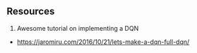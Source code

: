 ## Resources

1. Awesome tutorial on implementing a DQN
  - https://jaromiru.com/2016/10/21/lets-make-a-dqn-full-dqn/
